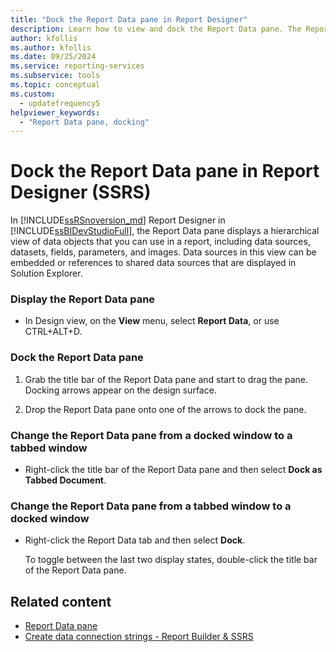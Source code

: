 ```yaml
---
title: "Dock the Report Data pane in Report Designer"
description: Learn how to view and dock the Report Data pane. The Report Data pane displays a hierarchical view of report data objects in the Reporting Services Report Designer in SQL Server Data Tools.
author: kfollis
ms.author: kfollis
ms.date: 09/25/2024
ms.service: reporting-services
ms.subservice: tools
ms.topic: conceptual
ms.custom:
  - updatefrequency5
helpviewer_keywords:
  - "Report Data pane, docking"
---
```

# Dock the Report Data pane in Report Designer (SSRS)
  In [!INCLUDE[ssRSnoversion_md](../../includes/ssrsnoversion-md.md)] Report Designer in [!INCLUDE[ssBIDevStudioFull](../../includes/ssbidevstudiofull-md.md)], the Report Data pane displays a hierarchical view of data objects that you can use in a report, including data sources, datasets, fields, parameters, and images. Data sources in this view can be embedded or references to shared data sources that are displayed in Solution Explorer.  
  
### Display the Report Data pane  
  
-   In Design view, on the **View** menu, select **Report Data**, or use CTRL+ALT+D.
  
### Dock the Report Data pane  
  
1.  Grab the title bar of the Report Data pane and start to drag the pane. Docking arrows appear on the design surface.  
  
2.  Drop the Report Data pane onto one of the arrows to dock the pane.  
  
### Change the Report Data pane from a docked window to a tabbed window  
  
-   Right-click the title bar of the Report Data pane and then select **Dock as Tabbed Document**.  
  
### Change the Report Data pane from a tabbed window to a docked window  
  
-   Right-click the Report Data tab and then select **Dock**.  
  
     To toggle between the last two display states, double-click the title bar of the Report Data pane.  
  
## Related content

- [Report Data pane](../../reporting-services/report-data/report-data-pane.md)
- [Create data connection strings - Report Builder & SSRS](../../reporting-services/report-data/data-connections-data-sources-and-connection-strings-report-builder-and-ssrs.md)
